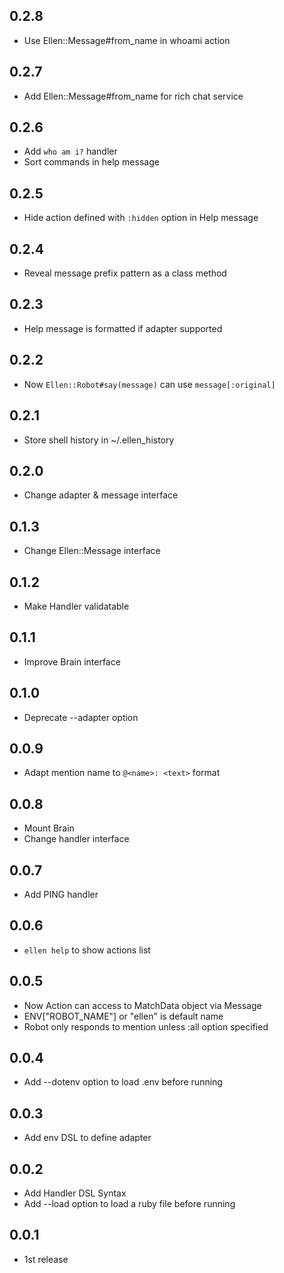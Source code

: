 ## 0.2.8
* Use Ellen::Message#from_name in whoami action

## 0.2.7
* Add Ellen::Message#from_name for rich chat service

## 0.2.6
* Add `who am i?` handler
* Sort commands in help message

## 0.2.5
* Hide action defined with `:hidden` option in Help message

## 0.2.4
* Reveal message prefix pattern as a class method

## 0.2.3
* Help message is formatted if adapter supported

## 0.2.2
* Now `Ellen::Robot#say(message)` can use `message[:original]`

## 0.2.1
* Store shell history in ~/.ellen_history

## 0.2.0
* Change adapter & message interface

## 0.1.3
* Change Ellen::Message interface

## 0.1.2
* Make Handler validatable

## 0.1.1
* Improve Brain interface

## 0.1.0
* Deprecate --adapter option

## 0.0.9
* Adapt mention name to `@<name>: <text>` format

## 0.0.8
* Mount Brain
* Change handler interface

## 0.0.7
* Add PING handler

## 0.0.6
* `ellen help` to show actions list

## 0.0.5
* Now Action can access to MatchData object via Message
* ENV["ROBOT_NAME"] or "ellen" is default name
* Robot only responds to mention unless :all option specified

## 0.0.4
* Add --dotenv option to load .env before running

## 0.0.3
* Add env DSL to define adapter

## 0.0.2
* Add Handler DSL Syntax
* Add --load option to load a ruby file before running

## 0.0.1
* 1st release
